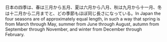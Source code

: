 <tr><td>日本の四季は、春は三月から五月、夏は六月から八月、秋は九月から十一月、冬は十二月から二月までと、どの季節もほぼ同じ長さになっている。<td><tr><tr><td>In Japan the four seasons are of approximately equal length, in such a way that spring is from March through May, summer from June through August, autumn from September through November, and winter from December through February.<td><tr></table>

